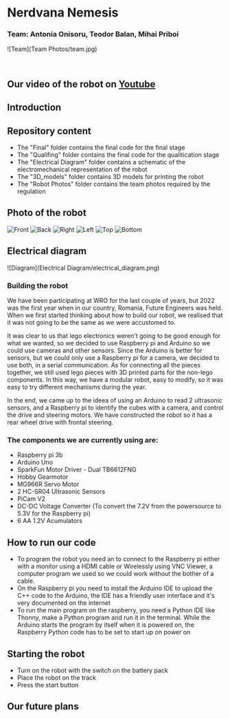 # Nerdvana Nemesis

### Team: Antonia Onisoru, Teodor Balan, Mihai Priboi
  ![Team](Team Photos/team.jpg)

<br>

## Our video of the robot on [Youtube](https://youtu.be)
## Introduction
  

## Repository content
  - The "Final" folder contains the final code for the final stage
  - The "Qualifing" folder contains the final code for the qualitication stage
  - The "Electrical Diagram" folder contains a schematic of the electromechanical representation of the robot
  - The "3D_models" folder contains 3D models for printing the robot
  - The "Robot Photos" folder contains the team photos required by the regulation

## Photo of the robot
  ![Front](Robot_Photos/Front.jpg)
  ![Back](Robot_Photos/Back.jpg)
  ![Right](Robot_Photos/Right.jpg)
  ![Left](Robot_Photos/Left.jpg)
  ![Top](Robot_Photos/Top.jpg)
  ![Bottom](Robot_Photos/Bottom.jpg)

## Electrical diagram
  ![Diagram](Electrical Diagram/electrical_diagram.png)
  

### Building the robot
  We have been participating at WRO for the last couple of years, but 2022 was the first year when in our country, Romania, Future Engineers was held. When we first started thinking about how to build our robot, we realised that it was not going to be the same as we were accustomed to. 
  
  It was clear to us that lego electronics weren't going to be good enough for what we wanted, so we decided to use Raspberry pi and Arduino so we could use cameras and other sensors. Since the Arduino is better for sensors, but we could only use a Raspberry pi for a camera, we decided to use both, in a serial communication. As for connecting all the pieces together, we still used lego pieces with 3D printed parts for the non-lego components. In this way, we have a modular robot, easy to modify, so it was easy to try different mechanisms during the year.  

  In the end, we came up to the ideea of using an Arduino to read 2 ultrasonic sensors, and a Raspberry pi to identify the cubes with a camera, and control the drive and steering motors. We have constructed the robot so it has a rear wheel drive with frontal steering.  


### The components we are currently using are:
  - Raspberry pi 3b
  - Arduino Uno
  - SparkFun Motor Driver - Dual TB6612FNG
  - Hobby Gearmotor
  - MG966R Servo Motor
  - 2 HC-SR04 Ultrasonic Sensors
  - PiCam V2
  - DC-DC Voltage Converter (To convert the 7.2V from the powersource to 5.3V for the Raspberry pi)
  - 6 AA 1.2V Acumulators

## How to run our code

  - To program the robot you need an to connect to the Raspberry pi either with a monitor using a HDMI cable or Wirelessly using VNC Viewer, a computer program we used so we could work without the bother of a cable.
  - On the Raspberry pi you need to install the Arduino IDE to upload the C++ code to the Arduino, the IDE has a friendly user interface and it's very documented on the internet
  - To run the main program on the raspberry, you need a Python IDE like Thonny, make a Python program and run it in the terminal. While the Arduino starts the program by itself when it is powered on, the Raspberry Python code has to be set to start up on power on

## Starting the robot

 - Turn on the robot with the switch on the battery pack
 - Place the robot on the track
 - Press the start button

## Our future plans
